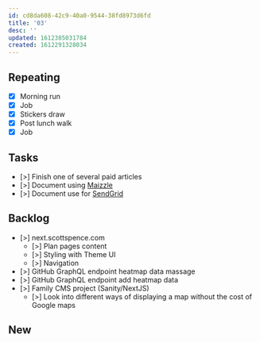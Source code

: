```yaml
---
id: cd8da608-42c9-40a0-9544-38fd8973d6fd
title: '03'
desc: ''
updated: 1612385031784
created: 1612291328034
---
```


## Repeating

- [x] Morning run
- [x] Job
- [x] Stickers draw
- [x] Post lunch walk
- [x] Job

## Tasks

- [>] Finish one of several paid articles
- [>] Document using [Maizzle]
- [>] Document use for [SendGrid]

## Backlog

- [>] next.scottspence.com
  - [>] Plan pages content
  - [>] Styling with Theme UI
  - [>] Navigation
- [>] GitHub GraphQL endpoint heatmap data massage
- [>] GitHub GraphQL endpoint add heatmap data
- [>] Family CMS project (Sanity/NextJS)
  - [>] Look into different ways of displaying a map without the cost
    of Google maps

## New

<!-- Links -->

[maizzle]: https://maizzle.com/
[sendgrid]: https://app.sendgrid.com
